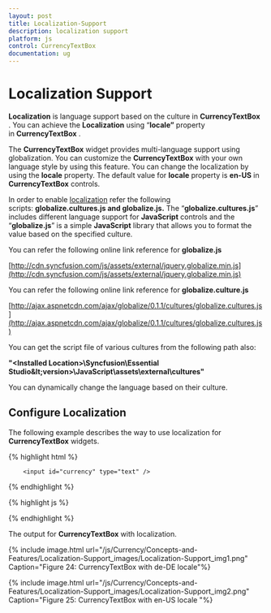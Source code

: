 ```yaml
---
layout: post
title: Localization-Support
description: localization support
platform: js
control: CurrencyTextBox  
documentation: ug
---
```


# Localization Support

**Localization** is language support based on the culture in **CurrencyTextBox** . You can achieve the **Localization** using “**locale”** property in **CurrencyTextBox** . 

The **CurrencyTextBox** widget provides multi-language support using globalization. You can customize the **CurrencyTextBox** with your own language style by using this feature. You can change the localization by using the **locale** property. The default value for **locale** property is **en-US** in **CurrencyTextBox** controls.

In order to enable [localization](http://help.syncfusion.com/ug/js/default.htm) refer the following scripts: **globalize.cultures.js and globalize.js.** The “**globalize.cultures.js**” includes different language support for **JavaScript** controls and the “**globalize.js**” is a simple **JavaScript** library that allows you to format the value based on the specified culture.

You can refer the following online link reference for **globalize.js**

[http://cdn.syncfusion.com/js/assets/external/jquery.globalize.min.js](http://cdn.syncfusion.com/js/assets/external/jquery.globalize.min.js)

You can refer the following online link reference for **globalize.culture.js**

[http://ajax.aspnetcdn.com/ajax/globalize/0.1.1/cultures/globalize.cultures.js](http://ajax.aspnetcdn.com/ajax/globalize/0.1.1/cultures/globalize.cultures.js)

You can get the script file of various cultures from the following path also:

**"&lt;Installed Location&gt;\Syncfusion\Essential Studio\&lt;version&gt;\JavaScript\assets\external\cultures"**

You can dynamically change the language based on their culture.

## Configure Localization

The following example describes the way to use localization for **CurrencyTextBox** widgets.

{% highlight html %}

        <input id="currency" type="text" />

{% endhighlight %}

{% highlight js %}

<script type="text/javascript">    
    /* Currency Textbox */
    $("#currency").ejCurrencyTextbox({
       value: 33,
       decimalPlaces: 2,
       locale: "de-DE"
    });
</script>


{% endhighlight %}





The output for **CurrencyTextBox** with localization.



{% include image.html url="/js/Currency/Concepts-and-Features/Localization-Support_images/Localization-Support_img1.png" Caption="Figure 24: CurrencyTextBox with de-DE locale"%}



{% include image.html url="/js/Currency/Concepts-and-Features/Localization-Support_images/Localization-Support_img2.png" Caption="Figure 25: CurrencyTextBox with en-US locale				"%}

